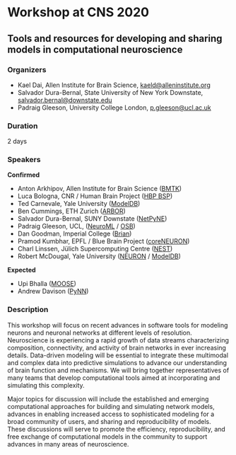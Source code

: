 # Workshop at CNS 2020

## Tools and resources for developing and sharing models in computational neuroscience

### Organizers

- Kael Dai, Allen Institute for Brain Science, kaeld@alleninstitute.org 
- Salvador Dura-Bernal, State University of New York Downstate, salvador.bernal@downstate.edu
- Padraig Gleeson, University College London, p.gleeson@ucl.ac.uk

### Duration

2 days

### Speakers

**Confirmed**

- Anton Arkhipov, Allen Institute for Brain Science ([BMTK](https://alleninstitute.github.io/bmtk/)) 
- Luca Bologna, CNR / Human Brain Project ([HBP BSP](https://www.humanbrainproject.eu/en/brain-simulation/brain-simulation-platform/))
- Ted Carnevale, Yale University ([ModelDB](https://senselab.med.yale.edu/ModelDB))
- Ben Cummings, ETH Zurich ([ARBOR](https://github.com/arbor-sim/arbor))
- Salvador Dura-Bernal, SUNY Downstate ([NetPyNE](http://netpyne.org/)) 
- Padraig Gleeson, UCL, ([NeuroML](http://www.neuroml.org) / [OSB](http://www.opensourcebrain.org)) 
- Dan Goodman, Imperial College ([Brian](https://briansimulator.org/)) 
- Pramod Kumbhar, EPFL / Blue Brain Project ([coreNEURON](https://neuron.yale.edu/neuron/)) 
- Charl Linssen, Jülich Supercomputing Centre ([NEST](https://nest-simulator.org)) 
- Robert McDougal, Yale University ([NEURON](https://neuron.yale.edu/neuron/) / [ModelDB](https://senselab.med.yale.edu/ModelDB)) 

**Expected**

- Upi Bhalla ([MOOSE](https://moose.ncbs.res.in/))
- Andrew Davison ([PyNN](http://neuralensemble.org/PyNN/))


### Description

This workshop will focus on recent advances in software tools for modeling neurons 
and neuronal networks at different levels of resolution. Neuroscience is experiencing 
a rapid growth of data streams characterizing composition, connectivity, and activity 
of brain networks in ever increasing details. Data-driven modeling will be essential 
to integrate these multimodal and complex data into predictive simulations to advance our 
understanding of brain function and mechanisms. We will bring together representatives of 
many teams that develop computational tools aimed at incorporating and simulating this complexity. 

Major topics for discussion will include the established and emerging computational approaches for 
building and simulating network models, advances in enabling increased access to sophisticated 
modeling for a broad community of users, and sharing and reproducibility of models. 
These discussions will serve to promote the efficiency, reproducibility, and free exchange of 
computational models in the community to support advances in many areas of neuroscience.
